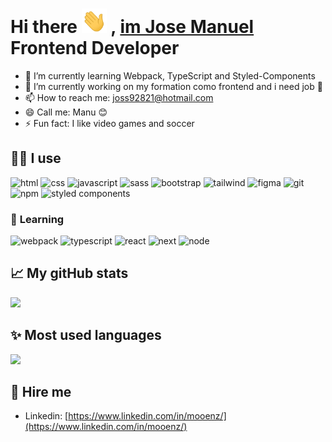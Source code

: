 <h1>
  <strong>Hi there <img src="./hello.gif"  width="40px" /> , <a href="https://www.mooenz.me/" target="_blank" rel="noopener noreferrer" >im Jose Manuel</a> Frontend Developer
  </strong>
</h1>

<!--
- 👯 I’m looking to collaborate on ...
- 🤔 I’m looking for help with ...
- 💬 Ask me about ...
-->

- 🌱 I’m currently learning Webpack, TypeScript and Styled-Components
- 🔭 I’m currently working on my formation como frontend and i need job 🙏
- 📫 How to reach me: joss92821@hotmail.com
- 😄 Call me: Manu 😊
- ⚡ Fun fact: I like video games and soccer

## 💪🏼 **I use**

![html](https://img.shields.io/badge/HTML5-E34F26?style=flat-square&logo=html5&logoColor=white)
![css](https://img.shields.io/badge/CSS3-1572B6?style=flat-square&logo=css3&logoColor=white)
![javascript](https://img.shields.io/badge/JAVASCRIPT-333?style=flat-square&logo=javascript&logoColor=#F7DF1E)
![sass](https://img.shields.io/badge/SASS-CC6699?style=flat-square&logo=sass&logoColor=white)
![bootstrap](https://img.shields.io/badge/BOOTSTRAP-7952B3?style=flat-square&logo=bootstrap&logoColor=white)
![tailwind](https://img.shields.io/badge/TAILWIND-06B6D4?style=flat-square&logo=Tailwind%20CSS&logoColor=white)
![figma](https://img.shields.io/badge/FIGMA-F24E1E?style=flat-square&logo=figma&logoColor=white)
![git](https://img.shields.io/badge/GIT-F05032?style=flat-square&logo=git&logoColor=white)
![npm](https://img.shields.io/badge/NPM-CB3837?style=flat-square&logo=npm&logoColor=white)
![styled components](https://img.shields.io/badge/STYLED%20COMPONENTS-DB7093?style=flat-square&logo=styled-components&logoColor=white)

### 🚀 **Learning**

![webpack](https://img.shields.io/badge/WEBPACK-8DD6F9?style=flat-square&logo=webpack&logoColor=222)
![typescript](https://img.shields.io/badge/TYPESCRIPT-3178C6?style=flat-square&logo=typeScript&logoColor=white)
![react](https://img.shields.io/badge/REACT-61DAFB?style=flat-square&logo=react&logoColor=white)
![next](https://img.shields.io/badge/NEXT.JS-000?style=flat-square&logo=next.js&logoColor=white)
![node](https://img.shields.io/badge/NODE-339933?style=flat-square&logo=node.js&logoColor=white)

## 📈 **My gitHub stats**

<a href="https://www.mooenz.me/" title="Mooenz site" target="_blank" rel="noopener noreferrer">
  <img height="180em" src="https://github-readme-stats.vercel.app/api?username=mooenz&show_icons=true&theme=onedark" />
</a>

## ✨ **Most used languages**

<a href="https://www.mooenz.me/" title="Mooenz site" target="_blank" rel="noopener noreferrer">
  <img height="180em" src="https://github-readme-stats.vercel.app/api/top-langs/?username=mooenz&layout=compact&show_icons=true&theme=onedark" />
</a>

## 💖 **Hire me**

- Linkedin: [https://www.linkedin.com/in/mooenz/](https://www.linkedin.com/in/mooenz/)
